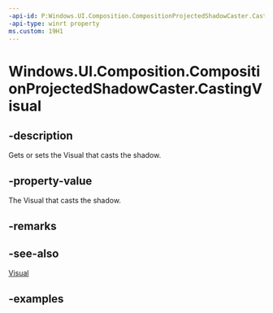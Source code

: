 ```yaml
---
-api-id: P:Windows.UI.Composition.CompositionProjectedShadowCaster.CastingVisual
-api-type: winrt property
ms.custom: 19H1
---
```


<!-- Property syntax.
public Visual CastingVisual { get;  set; }
-->

# Windows.UI.Composition.CompositionProjectedShadowCaster.CastingVisual

## -description

Gets or sets the Visual that casts the shadow.



## -property-value

The Visual that casts the shadow.

## -remarks

## -see-also

[Visual](visual.md)

## -examples

